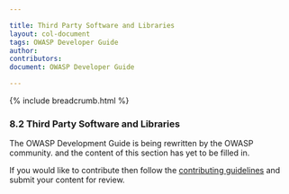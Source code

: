 ```yaml
---

title: Third Party Software and Libraries
layout: col-document
tags: OWASP Developer Guide
author:
contributors:
document: OWASP Developer Guide

---
```


{% include breadcrumb.html %}
### 8.2 Third Party Software and Libraries

The OWASP Development Guide is being rewritten by the OWASP community.
and the content of this section has yet to be filled in.

If you would like to contribute then follow the 
[contributing guidelines](https://github.com/OWASP/www-project-developer-guide/blob/main/CONTRIBUTING.md)
and submit your content for review.

